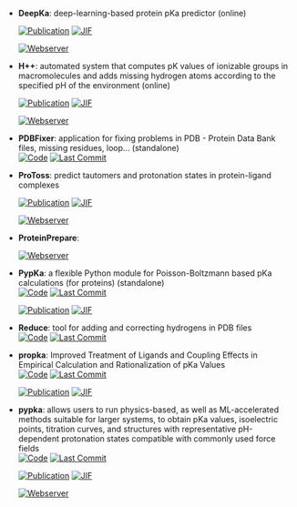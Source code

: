 



- **DeepKa**: deep-learning-based protein pKa predictor (online)  

    [![Publication](https://img.shields.io/badge/Publication-Citations:4-blue?style=for-the-badge&logo=bookstack)](https://doi.org/10.1021/acs.jcim.3c02013) 
    [![JIF](https://img.shields.io/badge/Impact_Factor-5.60-purple?style=for-the-badge&logo=academia)](https://doi.org/10.1021/acs.jcim.3c02013)

    [![Webserver](https://img.shields.io/badge/Webserver-online-brightgreen?style=for-the-badge&logo=cachet&logoColor=65FF8F)](http://www.computbiophys.com/DeepKa/main) 


- **H++**: automated system that computes pK values of ionizable groups in macromolecules and adds missing hydrogen atoms according to the specified pH of the environment (online)  

    [![Publication](https://img.shields.io/badge/Publication-Citations:1363-blue?style=for-the-badge&logo=bookstack)](https://doi.org/10.1093%2Fnar%2Fgki464) 
    [![JIF](https://img.shields.io/badge/Impact_Factor-16.60-purple?style=for-the-badge&logo=academia)](https://doi.org/10.1093%2Fnar%2Fgki464)

    [![Webserver](https://img.shields.io/badge/Webserver-online-brightgreen?style=for-the-badge&logo=cachet&logoColor=65FF8F)](http://biophysics.cs.vt.edu/) 


- **PDBFixer**: application for fixing problems in PDB - Protein Data Bank files, missing residues, loop... (standalone)  
    [![Code](https://img.shields.io/github/stars/openmm/pdbfixer?style=for-the-badge&logo=github)](https://github.com/openmm/pdbfixer) 
    [![Last Commit](https://img.shields.io/github/last-commit/openmm/pdbfixer?style=for-the-badge&logo=github)](https://github.com/openmm/pdbfixer) 




- **ProToss**: predict tautomers and protonation states in protein-ligand complexes  

    [![Publication](https://img.shields.io/badge/Publication-Citations:154-blue?style=for-the-badge&logo=bookstack)](https://doi.org/10.1186/1758-2946-6-12) 
    [![JIF](https://img.shields.io/badge/Impact_Factor-7.10-purple?style=for-the-badge&logo=academia)](https://doi.org/10.1186/1758-2946-6-12)

    [![Webserver](https://img.shields.io/badge/Webserver-online-brightgreen?style=for-the-badge&logo=cachet&logoColor=65FF8F)](https://proteins.plus/) 


- **ProteinPrepare**:   


    [![Webserver](https://img.shields.io/badge/Webserver-online-brightgreen?style=for-the-badge&logo=cachet&logoColor=65FF8F)](http://www.playmolecule.org/) 


- **PypKa**: a flexible Python module for Poisson-Boltzmann based pKa calculations (for proteins) (standalone)  
    [![Code](https://img.shields.io/github/stars/mms-fcul/PypKa?style=for-the-badge&logo=github)](https://github.com/mms-fcul/PypKa) 
    [![Last Commit](https://img.shields.io/github/last-commit/mms-fcul/PypKa?style=for-the-badge&logo=github)](https://github.com/mms-fcul/PypKa) 

    [![Publication](https://img.shields.io/badge/Publication-Citations:49-blue?style=for-the-badge&logo=bookstack)](https://doi.org/10.1021/acs.jcim.0c00718) 
    [![JIF](https://img.shields.io/badge/Impact_Factor-5.60-purple?style=for-the-badge&logo=academia)](https://doi.org/10.1021/acs.jcim.0c00718)



- **Reduce**: tool for adding and correcting hydrogens in PDB files  
    [![Code](https://img.shields.io/github/stars/rlabduke/reduce/tree/master?style=for-the-badge&logo=github)](https://github.com/rlabduke/reduce/tree/master) 
    [![Last Commit](https://img.shields.io/github/last-commit/rlabduke/reduce/tree/master?style=for-the-badge&logo=github)](https://github.com/rlabduke/reduce/tree/master) 




- **propka**: Improved Treatment of Ligands and Coupling Effects in Empirical Calculation and Rationalization of pKa Values  
    [![Code](https://img.shields.io/github/stars/jensengroup/propka?style=for-the-badge&logo=github)](https://github.com/jensengroup/propka) 
    [![Last Commit](https://img.shields.io/github/last-commit/jensengroup/propka?style=for-the-badge&logo=github)](https://github.com/jensengroup/propka) 

    [![Publication](https://img.shields.io/badge/Publication-Citations:1578-blue?style=for-the-badge&logo=bookstack)](https://doi.org/10.1021/ct200133y) 
    [![JIF](https://img.shields.io/badge/Impact_Factor-5.70-purple?style=for-the-badge&logo=academia)](https://doi.org/10.1021/ct200133y)



- **pypka**: allows users to run physics-based, as well as ML-accelerated methods suitable for larger systems, to obtain pKa values, isoelectric points, titration curves, and structures with representative pH-dependent protonation states compatible with commonly used force fields  
    [![Code](https://img.shields.io/github/stars/mms-fcul/PypKa?style=for-the-badge&logo=github)](https://github.com/mms-fcul/PypKa) 
    [![Last Commit](https://img.shields.io/github/last-commit/mms-fcul/PypKa?style=for-the-badge&logo=github)](https://github.com/mms-fcul/PypKa) 

    [![Publication](https://img.shields.io/badge/Publication-Citations:49-blue?style=for-the-badge&logo=bookstack)](https://doi.org/10.1021/acs.jcim.0c00718) 
    [![JIF](https://img.shields.io/badge/Impact_Factor-5.60-purple?style=for-the-badge&logo=academia)](https://doi.org/10.1021/acs.jcim.0c00718)

    [![Webserver](https://img.shields.io/badge/Webserver-online-brightgreen?style=for-the-badge&logo=cachet&logoColor=65FF8F)](https://pypka.org/) 

